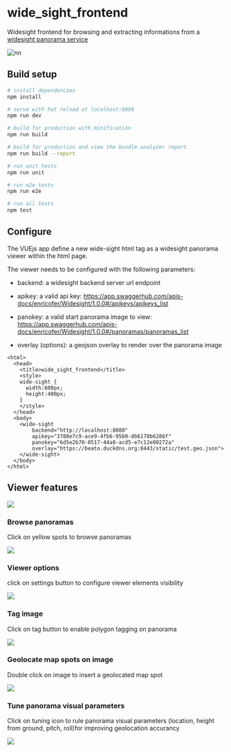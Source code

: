# wide_sight_frontend

Widesight frontend for browsing and extracting informations from a [widesight panorama service](https://github.com/enricofer/wide_sight)

![nn](https://raw.githubusercontent.com/enricofer/wide_sight_frontend/docs/Peek_browse.gif)



## Build setup

```bash
# install dependencies
npm install

# serve with hot reload at localhost:8080
npm run dev

# build for production with minification
npm run build

# build for production and view the bundle analyzer report
npm run build --report

# run unit tests
npm run unit

# run e2e tests
npm run e2e

# run all tests
npm test
```

## Configure

The VUEjs app define a new wide-sight html tag as a widesight panorama viewer within the html page.

The viewer needs to be configured with the following parameters:

- backend: a widesight backend server url endpoint

- apikey: a valid api key: https://app.swaggerhub.com/apis-docs/enricofer/Widesight/1.0.0#/apikeys/apikeys_list

- panokey: a valid start panorama image to view: https://app.swaggerhub.com/apis-docs/enricofer/Widesight/1.0.0#/panoramas/panoramas_list

- overlay (options): a geojson overlay to render over the panorama image

```http
<html>
  <head>
    <title>wide_sight_frontend</title>
    <style>
    wide-sight {
      width:600px;
      height:400px;
    }
    </style>
  </head>
  <body>
    <wide-sight
        backend="http://localhost:8080"
        apikey="3788e7c9-ace9-4fb6-95b9-db6170b6286f"
        panokey="6d5e2b70-8517-44a8-acd5-e7c12e00272a"
        overlay="https://beato.duckdns.org:8443/static/test.geo.json">
    </wide-sight>
  </body>
</html>
```

## Viewer features

![](https://raw.githubusercontent.com/enricofer/wide_sight_frontend/docs/widesight_frontend_features.png)



### Browse panoramas

Click on yellow spots to browse panoramas

![](https://raw.githubusercontent.com/enricofer/wide_sight_frontend/docs/Peek_browse.gif)



### Viewer options

click on settings button to configure viewer elements visibility

![](https://raw.githubusercontent.com/enricofer/wide_sight_frontend/docs/Peek_settings.gif)



### Tag image

Click on tag button to enable polygon tagging on panorama

![](https://raw.githubusercontent.com/enricofer/wide_sight_frontend/docs/Peek_tag.gif)



### Geolocate map spots on image

Double click on image to insert a geolocated map spot

![](https://raw.githubusercontent.com/enricofer/wide_sight_frontend/docs/Peek_spot.gif)



### Tune panorama visual parameters

Click on tuning icon to rule panorama visual parameters (location, height from ground, pitch, roll)for improving geolocation accurancy

![](https://raw.githubusercontent.com/enricofer/wide_sight_frontend/docs/Peek_tune.gif)




